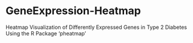 # GeneExpression-Heatmap

Heatmap Visualization of Differently Expressed Genes in Type 2 Diabetes Using the R Package ‘pheatmap’
